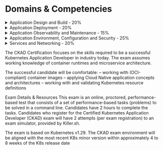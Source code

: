 # Domains & Competencies

<details>
  <summary>Application Design and Build - 20%</summary>

    - Define, build and modify container images
    - Choose and use the right workload resource (Deployment, DaemonSet, CronJob, etc.)
    - Understand multi-container Pod design patterns (e.g. sidecar, init and others)
    - Utilize persistent and ephemeral volumes
</details>

<details>
  <summary>Application Deployment - 20%</summary>

    - Use Kubernetes primitives to implement common deployment strategies (e.g. blue/green or canary)
    - Understand Deployments and how to perform rolling updates
    - Use the Helm package manager to deploy existing packages
    - Kustomize
</details>

<details>
  <summary>Application Observability and Maintenance - 15%</summary>

    - Understand API deprecations
    - Implement probes and health checks
    - Use built-in CLI tools to monitor Kubernetes applications
    - Utilize container logs
    - Debugging in Kubernetes
</details>

<details>
  <summary>Application Environment, Configuration and Security - 25%</summary>

    - Discover and use resources that extend Kubernetes (CRD, Operators)
    - Understand authentication, authorization and admission control
    - Understand requests, limits, quotas
    - Understand ConfigMaps
    - Define resource requirements
    - Create & consume Secrets
    - Understand ServiceAccounts
    - Understand Application Security (SecurityContexts, Capabilities, etc.)
</details>

<details>
  <summary>Services and Networking - 20%</summary>

    - Demonstrate basic understanding of NetworkPolicies
    - Provide and troubleshoot access to applications via services
    - Use Ingress rules to expose applications
</details>

The CKAD Certification focuses on the skills required to be a successful Kubernetes Application Developer in industry today. The exam assumes working knowledge of container runtimes and microservice architecture.

The successful candidate will be comfortable:
– working with (OCI-compliant) container images
– applying Cloud Native application concepts and architectures
– working with and validating Kubernetes resource definitions

Exam Details & Resources
This exam is an online, proctored, performance-based test that consists of a set of performance-based tasks (problems) to be solved in a command line. Candidates have 2 hours to complete the tasks.
Candidates who register for the Certified Kubernetes Application Developer (CKAD) exam will have 2 attempts (per exam registration) to an exam simulator, provided by Killer.sh.  

The exam is based on Kubernetes v1.29.
The CKAD exam environment will be aligned with the most recent K8s minor version within approximately 4 to 8 weeks of the K8s release date
